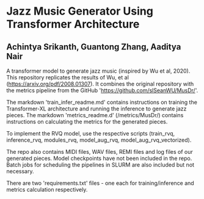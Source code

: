 # Jazz Music Generator Using Transformer Architecture
## Achintya Srikanth, Guantong Zhang, Aaditya Nair
A transformer model to generate jazz music (inspired by Wu et al, 2020).
This repository replicates the results of Wu, et al (https://arxiv.org/pdf/2008.01307). It combines the original repository with the metrics pipeline from the GitHub 'https://github.com/slSeanWU/MusDr/'.

The markdown 'train_infer_readme.md' contains instructions on training the Transformer-XL architecture and running the inference to generate jazz pieces.
The markdown 'metrics_readme.d' (/metrics/MusDr/) contains instructions on calculating the metrics for the generated pieces.

To implement the RVQ model, use the respective scripts (train_rvq, inference_rvq, modules_rvq, model_aug_rvq, model_aug_rvq_vectorized).

The repo also contains MIDI files, WAV files, REMI files and log files of our generated pieces. Model checkpoints have not been included in the repo. Batch jobs for scheduling the pipelines in SLURM are also included but not necessary.

There are two 'requirements.txt' files - one each for training/inference and metrics calculation respectively.
